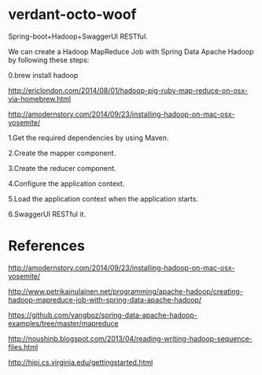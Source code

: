 # verdant-octo-woof
Spring-boot+Hadoop+SwaggerUI RESTful.

We can create a Hadoop MapReduce Job with Spring Data Apache Hadoop by following these steps:

0.brew install hadoop

http://ericlondon.com/2014/08/01/hadoop-pig-ruby-map-reduce-on-osx-via-homebrew.html

http://amodernstory.com/2014/09/23/installing-hadoop-on-mac-osx-yosemite/

1.Get the required dependencies by using Maven.

2.Create the mapper component.

3.Create the reducer component.

4.Configure the application context.

5.Load the application context when the application starts.

6.SwaggerUI RESTful it.

# References

http://amodernstory.com/2014/09/23/installing-hadoop-on-mac-osx-yosemite/

http://www.petrikainulainen.net/programming/apache-hadoop/creating-hadoop-mapreduce-job-with-spring-data-apache-hadoop/

https://github.com/yangboz/spring-data-apache-hadoop-examples/tree/master/mapreduce

http://noushinb.blogspot.com/2013/04/reading-writing-hadoop-sequence-files.html

http://hipi.cs.virginia.edu/gettingstarted.html
